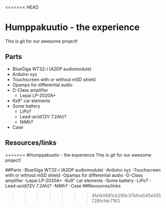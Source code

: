 <<<<<<< HEAD
# Humppakuutio - the experience
This is git for our awesome project!

## Parts
- BlueGiga WT32-i (A2DP audiomodule)
- Arduino xyz
- Touchscreen with or without mSD shield
- Opamps for differential audio
- D-Class amplifier
	- Lepai LP-2020A+
- 6x9" car elements
- Some battery
	- LiPo?
	- Lead-acid(12V 7.2Ah)?
	- NiMh?
- Case
## Resources/links
=======
#Humppakuutio - the experience
This is git for our awesome project!

##Parts
-BlueGiga WT32-i (A2DP audiomodule)
-Arduino xyz
-Touchscreen with or without mSD shield
-Opamps for differential audio
-D-Class amplifier
	-Lepai LP-2020A+
-6x9" car elements
-Some battery
	-LiPo?
	-Lead-acid(12V 7.2Ah)?
	-NiMh?
-Case
##Resources/links
>>>>>>> 4fa1e0681cb290c37bfce045e555728fcfdc7163
